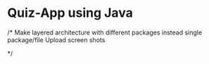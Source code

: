 # Quiz-App using Java
/* 
Make layered architecture with different packages instead single package/file
Upload screen shots 


*/
